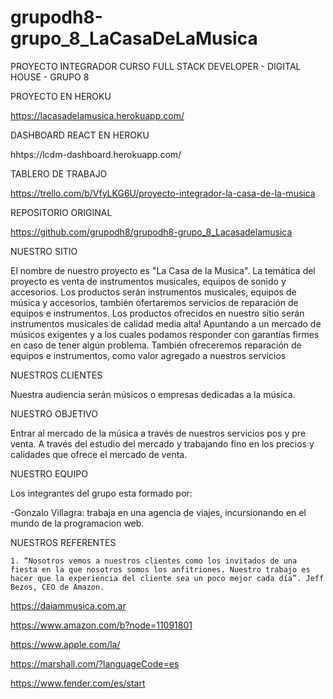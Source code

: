 # grupodh8-grupo_8_LaCasaDeLaMusica
PROYECTO INTEGRADOR CURSO FULL STACK DEVELOPER - DIGITAL HOUSE - GRUPO 8

PROYECTO EN HEROKU

https://lacasadelamusica.herokuapp.com/

DASHBOARD REACT EN HEROKU

hhtps://lcdm-dashboard.herokuapp.com/

TABLERO DE TRABAJO

https://trello.com/b/VfyLKG6U/proyecto-integrador-la-casa-de-la-musica

REPOSITORIO ORIGINAL

https://github.com/grupodh8/grupodh8-grupo_8_Lacasadelamusica

NUESTRO SITIO

El nombre de nuestro proyecto es "La Casa de la Musica". La temática del proyecto es venta de instrumentos musicales, equipos de sonido y accesorios. Los productos serán instrumentos musicales, equipos de música y accesorios, también ofertaremos servicios de reparación de equipos e instrumentos. Los productos ofrecidos en nuestro sitio serán instrumentos musicales de calidad media alta! Apuntando a un mercado de músicos exigentes y a los cuales podamos responder con garantías firmes en caso de tener algún problema. También ofreceremos reparación de equipos e instrumentos, como valor agregado a nuestros servicios

NUESTROS CLIENTES

Nuestra audiencia serán músicos o empresas dedicadas a la música.

NUESTRO OBJETIVO

Entrar al mercado de la música a través de nuestros servicios pos y pre venta. A través del estudio del mercado y trabajando fino en los precios y calidades que ofrece el mercado de venta.


NUESTRO EQUIPO 

Los integrantes del grupo esta formado por:

-Gonzalo Villagra: trabaja en una agencia de viajes, incursionando en el mundo de la programacion web.

NUESTROS REFERENTES

    1. “Nosotros vemos a nuestros clientes como los invitados de una fiesta en la que nosotros somos los anfitriones. Nuestro trabajo es hacer que la experiencia del cliente sea un poco mejor cada día”. Jeff Bezos, CEO de Amazon.


https://daiammusica.com.ar

https://www.amazon.com/b?node=11091801

https://www.apple.com/la/

https://marshall.com/?languageCode=es

https://www.fender.com/es/start

